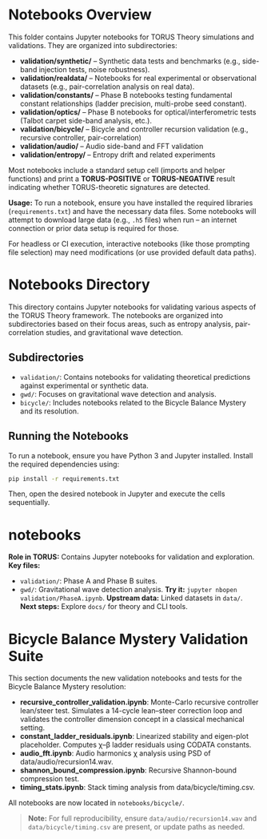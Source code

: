 # Notebooks Overview

This folder contains Jupyter notebooks for TORUS Theory simulations and validations. They are organized into subdirectories:

- **validation/synthetic/** – Synthetic data tests and benchmarks (e.g., side-band injection tests, noise robustness).
- **validation/realdata/** – Notebooks for real experimental or observational datasets (e.g., pair-correlation analysis on real data).
- **validation/constants/** – Phase B notebooks testing fundamental constant relationships (ladder precision, multi-probe seed constant).
- **validation/optics/** – Phase B notebooks for optical/interferometric tests (Talbot carpet side-band analysis, etc.).
- **validation/bicycle/** – Bicycle and controller recursion validation (e.g., recursive controller, pair-correlation)
- **validation/audio/** – Audio side-band and FFT validation
- **validation/entropy/** – Entropy drift and related experiments

Most notebooks include a standard setup cell (imports and helper functions) and print a **TORUS-POSITIVE** or **TORUS-NEGATIVE** result indicating whether TORUS-theoretic signatures are detected.

**Usage:** To run a notebook, ensure you have installed the required libraries (`requirements.txt`) and have the necessary data files. Some notebooks will attempt to download large data (e.g., `.h5` files) when run – an internet connection or prior data setup is required for those.

For headless or CI execution, interactive notebooks (like those prompting file selection) may need modifications (or use provided default data paths).

# Notebooks Directory

This directory contains Jupyter notebooks for validating various aspects of the TORUS Theory framework. The notebooks are organized into subdirectories based on their focus areas, such as entropy analysis, pair-correlation studies, and gravitational wave detection.

## Subdirectories
- `validation/`: Contains notebooks for validating theoretical predictions against experimental or synthetic data.
- `gwd/`: Focuses on gravitational wave detection and analysis.
- `bicycle/`: Includes notebooks related to the Bicycle Balance Mystery and its resolution.

## Running the Notebooks
To run a notebook, ensure you have Python 3 and Jupyter installed. Install the required dependencies using:

```bash
pip install -r requirements.txt
```

Then, open the desired notebook in Jupyter and execute the cells sequentially.

# notebooks
**Role in TORUS:** Contains Jupyter notebooks for validation and exploration.
**Key files:**
- `validation/`: Phase A and Phase B suites.
- `gwd/`: Gravitational wave detection analysis.
**Try it:** `jupyter nbopen validation/PhaseA.ipynb`.
**Upstream data:** Linked datasets in `data/`.
**Next steps:** Explore `docs/` for theory and CLI tools.

# Bicycle Balance Mystery Validation Suite

This section documents the new validation notebooks and tests for the Bicycle Balance Mystery resolution:

- **recursive_controller_validation.ipynb**: Monte-Carlo recursive controller lean/steer test. Simulates a 14-cycle lean–steer correction loop and validates the controller dimension concept in a classical mechanical setting.
- **constant_ladder_residuals.ipynb**: Linearized stability and eigen-plot placeholder. Computes χ–β ladder residuals using CODATA constants.
- **audio_fft.ipynb**: Audio harmonics χ analysis using PSD of data/audio/recursion14.wav.
- **shannon_bound_compression.ipynb**: Recursive Shannon-bound compression test.
- **timing_stats.ipynb**: Stack timing analysis from data/bicycle/timing.csv.

All notebooks are now located in `notebooks/bicycle/`.

> **Note:** For full reproducibility, ensure `data/audio/recursion14.wav` and `data/bicycle/timing.csv` are present, or update paths as needed.
